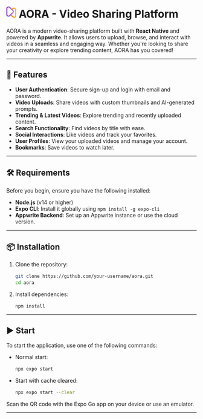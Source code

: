 # <img src="assets/images/logo-small.png" alt="AORA Logo" height="30"> AORA - Video Sharing Platform


AORA is a modern video-sharing platform built with **React Native** and powered by **Appwrite**. It allows users to upload, browse, and interact with videos in a seamless and engaging way. Whether you're looking to share your creativity or explore trending content, AORA has you covered!

---

## 🚀 Features

- **User Authentication**: Secure sign-up and login with email and password.
- **Video Uploads**: Share videos with custom thumbnails and AI-generated prompts.
- **Trending & Latest Videos**: Explore trending and recently uploaded content.
- **Search Functionality**: Find videos by title with ease.
- **Social Interactions**: Like videos and track your favorites.
- **User Profiles**: View your uploaded videos and manage your account.
- **Bookmarks**: Save videos to watch later.

---

## 🛠️ Requirements

Before you begin, ensure you have the following installed:

- **Node.js** (v14 or higher)
- **Expo CLI**: Install it globally using `npm install -g expo-cli`
- **Appwrite Backend**: Set up an Appwrite instance or use the cloud version.

---

## 📦 Installation

1. Clone the repository:
   ```bash
   git clone https://github.com/your-username/aora.git
   cd aora
   ```

2. Install dependencies:
   ```bash
   npm install
   ```

---

## ▶️ Start

To start the application, use one of the following commands:

- Normal start:
  ```bash
  npx expo start
  ```

- Start with cache cleared:
  ```bash
  npx expo start --clear
  ```

Scan the QR code with the Expo Go app on your device or use an emulator.

---

